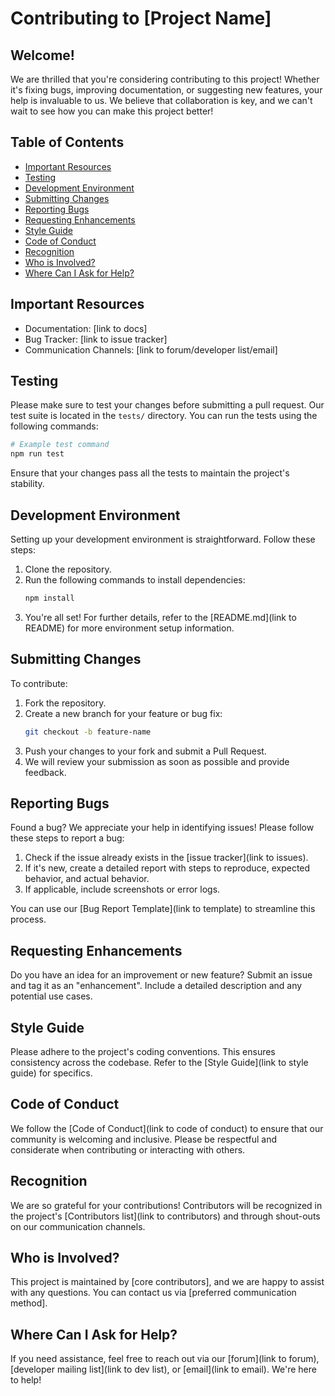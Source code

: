 # Contributing to [Project Name]

## Welcome!

We are thrilled that you're considering contributing to this project! Whether it's fixing bugs, improving documentation, or suggesting new features, your help is invaluable to us. We believe that collaboration is key, and we can't wait to see how you can make this project better!

## Table of Contents

- [Important Resources](#important-resources)
- [Testing](#testing)
- [Development Environment](#development-environment)
- [Submitting Changes](#submitting-changes)
- [Reporting Bugs](#reporting-bugs)
- [Requesting Enhancements](#requesting-enhancements)
- [Style Guide](#style-guide)
- [Code of Conduct](#code-of-conduct)
- [Recognition](#recognition)
- [Who is Involved?](#who-is-involved)
- [Where Can I Ask for Help?](#where-can-i-ask-for-help)

## Important Resources

- Documentation: [link to docs]
- Bug Tracker: [link to issue tracker]
- Communication Channels: [link to forum/developer list/email]

## Testing

Please make sure to test your changes before submitting a pull request. Our test suite is located in the `tests/` directory. You can run the tests using the following commands:

```bash
# Example test command
npm run test
```

Ensure that your changes pass all the tests to maintain the project's stability.

## Development Environment

Setting up your development environment is straightforward. Follow these steps:

1. Clone the repository.
2. Run the following commands to install dependencies:
   ```bash
   npm install
   ```
3. You're all set! For further details, refer to the [README.md](link to README) for more environment setup information.

## Submitting Changes

To contribute:

1. Fork the repository.
2. Create a new branch for your feature or bug fix:
   ```bash
   git checkout -b feature-name
   ```
3. Push your changes to your fork and submit a Pull Request.
4. We will review your submission as soon as possible and provide feedback.

## Reporting Bugs

Found a bug? We appreciate your help in identifying issues! Please follow these steps to report a bug:

1. Check if the issue already exists in the [issue tracker](link to issues).
2. If it's new, create a detailed report with steps to reproduce, expected behavior, and actual behavior.
3. If applicable, include screenshots or error logs.

You can use our [Bug Report Template](link to template) to streamline this process.

## Requesting Enhancements

Do you have an idea for an improvement or new feature? Submit an issue and tag it as an "enhancement". Include a detailed description and any potential use cases.

## Style Guide

Please adhere to the project's coding conventions. This ensures consistency across the codebase. Refer to the [Style Guide](link to style guide) for specifics.

## Code of Conduct

We follow the [Code of Conduct](link to code of conduct) to ensure that our community is welcoming and inclusive. Please be respectful and considerate when contributing or interacting with others.

## Recognition

We are so grateful for your contributions! Contributors will be recognized in the project's [Contributors list](link to contributors) and through shout-outs on our communication channels.

## Who is Involved?

This project is maintained by [core contributors], and we are happy to assist with any questions. You can contact us via [preferred communication method].

## Where Can I Ask for Help?

If you need assistance, feel free to reach out via our [forum](link to forum), [developer mailing list](link to dev list), or [email](link to email). We're here to help!